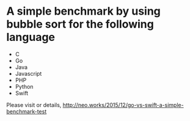 # A simple benchmark by using bubble sort for the following language

- C
- Go
- Java
- Javascript
- PHP
- Python
- Swift

Please visit or details,
http://neo.works/2015/12/go-vs-swift-a-simple-benchmark-test
